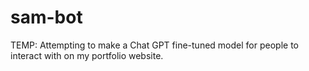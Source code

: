 # sam-bot
TEMP: Attempting to make a Chat GPT fine-tuned model for people to interact with on my portfolio website.
